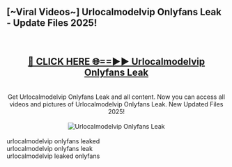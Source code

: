 <h2>[~Viral Videos~] Urlocalmodelvip Onlyfans Leak - Update Files 2025!</h2>
<br>
<div align="center">
<h2><a href="https://betterlinks.top/A2PfLJ" rel="nofollow">🔴 CLICK HERE 🌐==►► Urlocalmodelvip Onlyfans Leak</a></h2>
<br>
Get Urlocalmodelvip Onlyfans Leak and all content. Now you can access all videos and pictures of Urlocalmodelvip Onlyfans Leak. New Updated Files 2025!
<br>
<br>
<a href="https://betterlinks.top/A2PfLJ" rel="nofollow" data-target="animated-image.originalLink"><img src="https://i.ibb.co.com/WyWwxjT/player-gif2.gif" alt="Urlocalmodelvip Onlyfans Leak" style="max-width: 100%; display: inline-block;" data-target="animated-image.originalImage"></a>
</div>
<br>
urlocalmodelvip onlyfans leaked<br>
urlocalmodelvip onlyfans leak<br>
urlocalmodelvip leaked onlyfans